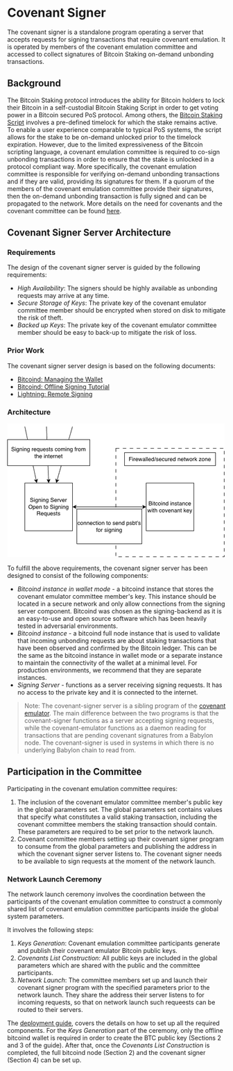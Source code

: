 # Covenant Signer

The covenant signer is a standalone program operating a server
that accepts requests for signing transactions that require covenant emulation.
It is operated by members of the covenant emulation committee and
accessed to collect signatures of Bitcoin Staking on-demand unbonding
transactions.

## Background

The Bitcoin Staking protocol introduces the ability for Bitcoin holders to lock
their Bitcoin in a self-custodial Bitcoin Staking Script in order to get voting
power in a Bitcoin secured PoS protocol.
Among others, the
[Bitcoin Staking Script](https://github.com/babylonchain/babylon/blob/v0.8.5/docs/staking-script.md)
involves a pre-defined timelock for which the stake remains active.
To enable a user experience comparable to typical PoS systems,
the script allows for the stake to be on-demand unlocked prior to the timelock
expiration. However, due to the limited expressiveness of the Bitcoin scripting
language, a covenant emulation committee is required to co-sign unbonding
transactions in order to ensure that the stake is unlocked in a protocol
compliant way. More specifically, the covenant emulation committee is
responsible for verifying on-demand unbonding transactions and if they are
valid, providing its signatures for them.
If a quorum of the members of the covenant emulation committee provide their
signatures, then the on-demand unbonding transaction is fully signed and can be
propagated to the network. More details on the need for covenants and the
covenant committee can be found
[here](https://github.com/babylonchain/covenant-emulator/blob/v0.1.0/README.md).

## Covenant Signer Server Architecture

### Requirements

The design of the covenant signer server is guided by the following
requirements:
- *High Availability*: The signers should be highly available as unbonding
  requests may arrive at any time.
- *Secure Storage of Keys*: The private key of the covenant emulator committee
  member should be encrypted when stored on disk to mitigate the risk of theft.
- *Backed up Keys*: The private key of the covenant emulator committee member
  should be easy to back-up to mitigate the risk of loss.

### Prior Work

The covenant signer server design is based on the following documents:
- [Bitcoind: Managing the Wallet](https://github.com/bitcoin/bitcoin/blob/master/doc/managing-wallets.md)
- [Bitcoind: Offline Signing Tutorial](https://github.com/bitcoin/bitcoin/blob/master/doc/offline-signing-tutorial.md)
- [Lightning: Remote Signing](https://github.com/lightningnetwork/lnd/blob/master/docs/remote-signing.md)

### Architecture

![architecture](/docs/architecture.png)

To fulfill the above requirements, the covenant signer server has been designed
to consist of the following components:
- *Bitcoind instance in wallet mode* - a bitcoind instance that stores the
  covenant emulator committee member's key. This instance should be located in
  a secure network and only allow connections from the signing server
  component. Bitcoind was chosen as the signing-backend as it is an easy-to-use
  and open source software which has been heavily tested in adversarial
  environments.
- *Bitcoind instance* - a bitcoind full node instance that is used to validate
  that incoming unbonding requests are about staking transactions that have
  been observed and confirmed by the Bitcoin ledger. This can be the same as
  the bitcoind instance in wallet mode or a separate instance to maintain the
  connectivity of the wallet at a minimal level. For production environments,
  we recommend that they are separate instances.
- *Signing Server* - functions as a server receiving signing requests. It has
  no access to the private key and it is connected to the internet.

> Note: The covenant-signer server is a sibling program of the [covenant
> emulator](https://github.com/babylonchain/covenant-emulator). The main
> difference between the two programs is that the covenant-signer functions as
> a server accepting signing requests, while the covenant-emulator functions as
> a daemon reading for transactions that are pending covenant signatures from a
> Babylon node. The covenant-signer is used in systems in which there is no
> underlying Babylon chain to read from.

## Participation in the Committee

Participating in the covenant emulation committee requires:
1. The inclusion of the covenant emulator committee member's public key in the
   global parameters set. The global parameters set contains values that
   specify what constitutes a valid staking transaction, including the covenant
   committee members the staking transaction should contain. These parameters
   are required to be set prior to the network launch.
2. Covenant committee members setting up their covenant signer program to
   consume from the global parameters and publishing the address in which the
   covenant signer server listens to. The covenant signer needs to be available
   to sign requests at the moment of the network launch.

### Network Launch Ceremony

The network launch ceremony involves the coordination between the participants
of the covenant emulation committee to construct a commonly shared list of
covenant emulation committee participants inside the global system parameters.

It involves the following steps:
1. *Keys Generation*: Covenant emulation committee participants
   generate and publish their covenant emulator Bitcoin public keys.
2. *Covenants List Construction*: All public keys are included
   in the global parameters which are shared with the public and the
   committee participants.
3. *Network Launch*: The committee members set up and launch their covenant
   signer program with the specified parameters prior to the network launch.
   They share the address their server listens to for incoming requests, so
   that on network launch such requeests can be routed to their servers.

The [deployment guide](/docs/deployment.md), covers the details on how to set
up all the required components. For the *Keys Generation* part of the ceremony,
only the offline bitcoind wallet is required in order to create the BTC public
key (Sections 2 and 3 of the guide).
After that, once the *Covenants List Construction* is completed,
the full bitcoind node (Section 2) and the covenant signer (Section 4) can be
set up.

